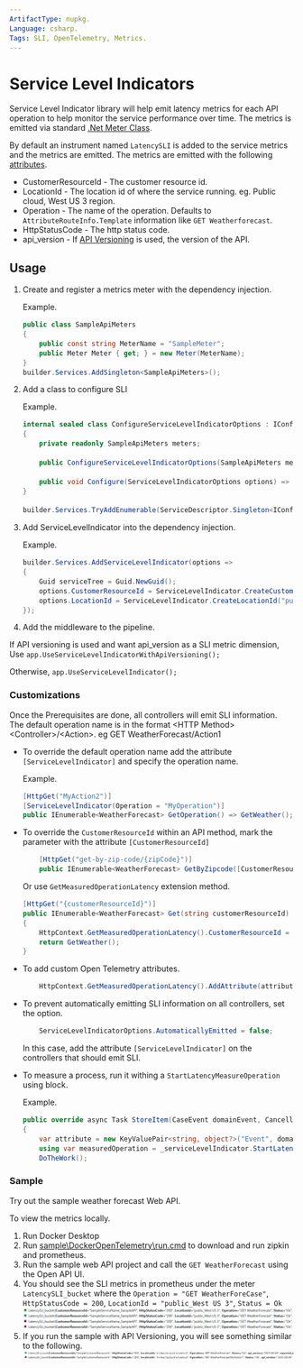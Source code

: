 ```yaml
---
ArtifactType: nupkg.
Language: csharp.
Tags: SLI, OpenTelemetry, Metrics.
---
```


# Service Level Indicators

Service Level Indicator library will help emit latency metrics for each API operation to help monitor the service performance over time.
The metrics is emitted via standard [.Net Meter Class](https://learn.microsoft.com/en-us/dotnet/api/system.diagnostics.metrics.meter?view=net-7.0).

By default an instrument named `LatencySLI` is added to the service metrics and the metrics are emitted. The metrics are emitted with the following [attributes](https://opentelemetry.io/docs/specs/otel/common/#attribute).

* CustomerResourceId - The customer resource id.
* LocationId - The location id of where the service running. eg. Public cloud, West US 3 region.
* Operation - The name of the operation. Defaults to `AttributeRouteInfo.Template` information like `GET Weatherforecast`.
* HttpStatusCode - The http status code.
* api_version - If [API Versioning](https://github.com/dotnet/aspnet-api-versioning) is used, the version of the API.

## Usage


1. Create and register a metrics meter with the dependency injection.

   Example.

    ``` csharp
    public class SampleApiMeters
    {
        public const string MeterName = "SampleMeter";
        public Meter Meter { get; } = new Meter(MeterName);
    }
    builder.Services.AddSingleton<SampleApiMeters>();
    ```
    
2. Add a class to configure SLI

    Example.
    ```csharp
    internal sealed class ConfigureServiceLevelIndicatorOptions : IConfigureOptions<ServiceLevelIndicatorOptions>
    {
        private readonly SampleApiMeters meters;

        public ConfigureServiceLevelIndicatorOptions(SampleApiMeters meters) => this.meters = meters;

        public void Configure(ServiceLevelIndicatorOptions options) => options.Meter = meters.Meter;
    }

    builder.Services.TryAddEnumerable(ServiceDescriptor.Singleton<IConfigureOptions<ServiceLevelIndicatorOptions>, ConfigureServiceLevelIndicatorOptions>());
    ```

3. Add ServiceLevelIndicator into the dependency injection.

   Example.

    ``` csharp
    builder.Services.AddServiceLevelIndicator(options =>
    {
        Guid serviceTree = Guid.NewGuid();
        options.CustomerResourceId = ServiceLevelIndicator.CreateCustomerResourceId(serviceTree);
        options.LocationId = ServiceLevelIndicator.CreateLocationId("public", "westus2");
    });
    ```

4.  Add the middleware to the pipeline.
        
   If API versioning is used and want api_version as a SLI metric dimension, Use `app.UseServiceLevelIndicatorWithApiVersioning();`
   
   Otherwise, `app.UseServiceLevelIndicator();`
        

### Customizations

Once the Prerequisites are done, all controllers will emit SLI information.
The default operation name is in the format &lt;HTTP Method&gt; &lt;Controller&gt;/&lt;Action&gt;. 
eg GET WeatherForecast/Action1

* To override the default operation name add the attribute `[ServiceLevelIndicator]` and specify the operation name.

   Example.

    ``` csharp
    [HttpGet("MyAction2")]
    [ServiceLevelIndicator(Operation = "MyOperation")]
    public IEnumerable<WeatherForecast> GetOperation() => GetWeather();
    ```

* To override the `CustomerResourceId` within an API method, mark the parameter with the attribute `[CustomerResourceId]`
    ```csharp
        [HttpGet("get-by-zip-code/{zipCode}")]
        public IEnumerable<WeatherForecast> GetByZipcode([CustomerResourceId] string zipCode) => GetWeather();
    ```
 
    Or use `GetMeasuredOperationLatency` extension method.
        
    ``` csharp
    [HttpGet("{customerResourceId}")]
    public IEnumerable<WeatherForecast> Get(string customerResourceId)
    {
        HttpContext.GetMeasuredOperationLatency().CustomerResourceId = customerResourceId;
        return GetWeather();
    }
    ```

* To add custom Open Telemetry attributes.
    ``` csharp 
        HttpContext.GetMeasuredOperationLatency().AddAttribute(attribute, value);
    ```

* To prevent automatically emitting SLI information on all controllers, set the option.
    ``` csharp 
        ServiceLevelIndicatorOptions.AutomaticallyEmitted = false;
    ```
    In this case, add the attribute `[ServiceLevelIndicator]` on the controllers that should emit SLI.
    
* To measure a process, run it withing a `StartLatencyMeasureOperation` using block.

   Example.

    ``` csharp
   public override async Task StoreItem(CaseEvent domainEvent, CancellationToken cancellationToken)
    {
        var attribute = new KeyValuePair<string, object?>("Event", domainEvent.GetType().Name);
        using var measuredOperation = _serviceLevelIndicator.StartLatencyMeasureOperation("StoreItem", attribute);
        DoTheWork();
    ```

### Sample

Try out the sample weather forecast Web API.

To view the metrics locally.

1. Run Docker Desktop
2. Run [sample\DockerOpenTelemetry\run.cmd](sample\DockerOpenTelemetry\run.cmd) to download and run zipkin and prometheus.
3. Run the sample web API project and call the `GET WeatherForecast` using the Open API UI.
4. You should see the SLI metrics in prometheus under the meter `LatencySLI_bucket` where the `Operation = "GET WeatherForeCase"`, `HttpStatusCode = 200`, `LocationId = "public_West US 3"`, `Status = Ok`
![SLI](assets/prometheus.jpg)
5. If you run the sample with API Versioning, you will see something similar to the following.
![SLI](assets/versioned.jpg)